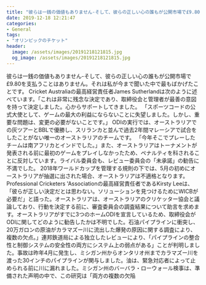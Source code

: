 ```yaml
---
title: "彼らは一銭の価値もありません-そして、彼らの正しい心の誰もが公開市場で£9.80を支払うことはありません。"
date: 2019-12-18 12:21:47
categories:
- General
tags:
- "オリンピックのチケット"
header:
  image: /assets/images/20191218121815.jpg
  og_image: /assets/images/20191218121815.jpg
---
```


彼らは一銭の価値もありません-そして、彼らの正しい心の誰もが公開市場で£9.80を支払うことはありません。それは私が今まで聞いた中で最もばかげたことです。 Cricket Australiaの最高経営責任者James Sutherlandは次のように述べています。「これは非常に残念な決定であり、取締役会と管理者が最善の意図を持って決定しました。心からサポートしてきました。 「スポーツコードの公式大使として、ゲームの最大の利益にならないことに失望しました。しかし、重要な問題は、変更の必要がないことです。」 ODIの実行では、オーストラリアでの灰ツアーとBBLで優勝し、スリランカと並んで過去2年間マレーシアで試合をしたことがない唯一のオーストラリアのチームです。 「今年そこでプレーしたチームは南アフリカとインドでした。」また、オーストラリアはトーナメントが発表される前に最初のゲームをプレイしなかったため、ペナルティを科されることに反対しています。ライバル委員会も、レビュー委員会の「未承諾」の勧告に不満でした。 2018年ワールドカップを管理する規則の下では、5月の初めにオーストラリアが抽選に出された場合、オーストラリアは不適格となります。 Professional Cricketers &#39;Associationの最高経営責任者であるKirsty Leeは、「彼らが正しい決定だとは思わない。ソリューションを見つけるためにWICBが必要だ」と語った。オーストラリアは、オーストラリアのクリケッター協会と議論しており、行動を決定する前に、審査委員会の調査結果について助言を求めます。オーストラリアがすでに3つのホームODIを宣言しているため、取締役会がODIに関してどのように勧告したかは不明でした。石油パイプラインに衝突し、20万ガロンの原油がカラマズー川に流出した爆発の原因に関する調査により、複数の欠点。」連邦鉄道局による独立したレビューにより、「パイプラインの整合性と制御システムの安全性の両方にシステム上の弱点がある」ことが判明しました。事故は昨年4月に発生し、ミシガン州からオンタリオ州までカラマズー川を渡った30インチのパイプラインが関与しました。油は、緊急対応者によって止められる前に川に漏れました。ミシガン州のバーバラ・ローウォール検事は、準備された声明の中で、この研究は「両方の複数の欠陥
